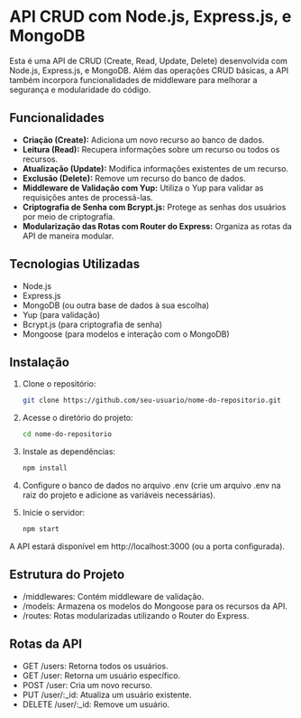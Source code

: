 # API CRUD com Node.js, Express.js, e MongoDB

Esta é uma API de CRUD (Create, Read, Update, Delete) desenvolvida com Node.js, Express.js, e MongoDB. Além das operações CRUD básicas, a API também incorpora funcionalidades de middleware para melhorar a segurança e modularidade do código.

## Funcionalidades

- **Criação (Create):** Adiciona um novo recurso ao banco de dados.
- **Leitura (Read):** Recupera informações sobre um recurso ou todos os recursos.
- **Atualização (Update):** Modifica informações existentes de um recurso.
- **Exclusão (Delete):** Remove um recurso do banco de dados.
- **Middleware de Validação com Yup:** Utiliza o Yup para validar as requisições antes de processá-las.
- **Criptografia de Senha com Bcrypt.js:** Protege as senhas dos usuários por meio de criptografia.
- **Modularização das Rotas com Router do Express:** Organiza as rotas da API de maneira modular.

## Tecnologias Utilizadas

- Node.js
- Express.js
- MongoDB (ou outra base de dados à sua escolha)
- Yup (para validação)
- Bcrypt.js (para criptografia de senha)
- Mongoose (para modelos e interação com o MongoDB)

## Instalação

1. Clone o repositório:

   ```bash
   git clone https://github.com/seu-usuario/nome-do-repositorio.git

2. Acesse o diretório do projeto:

    ```bash
    cd nome-do-repositorio
    ```

3. Instale as dependências:

    ```bash
    npm install
    ```
4. Configure o banco de dados no arquivo .env (crie um arquivo .env na raiz do projeto e adicione as variáveis necessárias).

5. Inicie o servidor:
    ```bash
    npm start
    ```

A API estará disponível em http://localhost:3000 (ou a porta configurada).

## Estrutura do Projeto

- /middlewares: Contém middleware de validação.
- /models: Armazena os modelos do Mongoose para os recursos da API.
- /routes: Rotas modularizadas utilizando o Router do Express.

## Rotas da API

- GET /users: Retorna todos os usuários.
- GET /user: Retorna um usuário específico.
- POST /user: Cria um novo recurso.
- PUT /user/:_id: Atualiza um usuário existente.
- DELETE /user/:_id: Remove um usuário.
